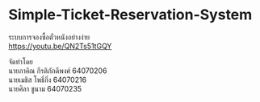# Simple-Ticket-Reservation-System
ระบบการจองซื้อตั๋วหนังอย่างง่าย <br />
https://youtu.be/QN2Ts51tGQY<br />

  จัดทำโดย<br>
นายภาคิณ กีรติภักดีพงศ์ 64070206<br>
นายเมธิส โพธิ์กิ่ง 64070216<br>
นายศิลา ชูนาม 64070235<br>
